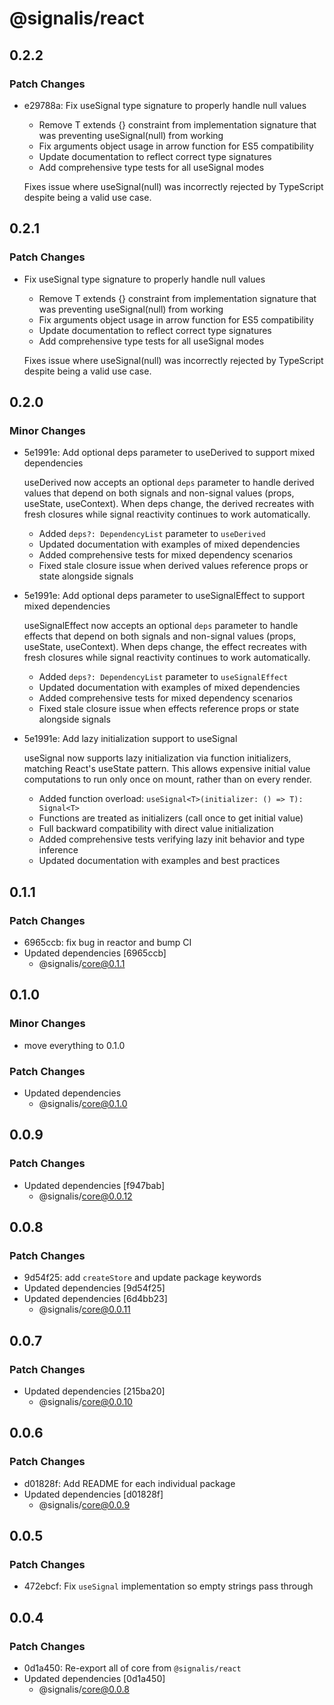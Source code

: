 # @signalis/react

## 0.2.2

### Patch Changes

- e29788a: Fix useSignal type signature to properly handle null values
  - Remove T extends {} constraint from implementation signature that was preventing useSignal(null) from working
  - Fix arguments object usage in arrow function for ES5 compatibility
  - Update documentation to reflect correct type signatures
  - Add comprehensive type tests for all useSignal modes

  Fixes issue where useSignal(null) was incorrectly rejected by TypeScript despite being a valid use case.

## 0.2.1

### Patch Changes

- Fix useSignal type signature to properly handle null values
  - Remove T extends {} constraint from implementation signature that was preventing useSignal(null) from working
  - Fix arguments object usage in arrow function for ES5 compatibility
  - Update documentation to reflect correct type signatures
  - Add comprehensive type tests for all useSignal modes

  Fixes issue where useSignal(null) was incorrectly rejected by TypeScript despite being a valid use case.

## 0.2.0

### Minor Changes

- 5e1991e: Add optional deps parameter to useDerived to support mixed dependencies

  useDerived now accepts an optional `deps` parameter to handle derived values that depend on both signals and non-signal values (props, useState, useContext). When deps change, the derived recreates with fresh closures while signal reactivity continues to work automatically.
  - Added `deps?: DependencyList` parameter to `useDerived`
  - Updated documentation with examples of mixed dependencies
  - Added comprehensive tests for mixed dependency scenarios
  - Fixed stale closure issue when derived values reference props or state alongside signals

- 5e1991e: Add optional deps parameter to useSignalEffect to support mixed dependencies

  useSignalEffect now accepts an optional `deps` parameter to handle effects that depend on both signals and non-signal values (props, useState, useContext). When deps change, the effect recreates with fresh closures while signal reactivity continues to work automatically.
  - Added `deps?: DependencyList` parameter to `useSignalEffect`
  - Updated documentation with examples of mixed dependencies
  - Added comprehensive tests for mixed dependency scenarios
  - Fixed stale closure issue when effects reference props or state alongside signals

- 5e1991e: Add lazy initialization support to useSignal

  useSignal now supports lazy initialization via function initializers, matching React's useState pattern. This allows expensive initial value computations to run only once on mount, rather than on every render.
  - Added function overload: `useSignal<T>(initializer: () => T): Signal<T>`
  - Functions are treated as initializers (call once to get initial value)
  - Full backward compatibility with direct value initialization
  - Added comprehensive tests verifying lazy init behavior and type inference
  - Updated documentation with examples and best practices

## 0.1.1

### Patch Changes

- 6965ccb: fix bug in reactor and bump CI
- Updated dependencies [6965ccb]
  - @signalis/core@0.1.1

## 0.1.0

### Minor Changes

- move everything to 0.1.0

### Patch Changes

- Updated dependencies
  - @signalis/core@0.1.0

## 0.0.9

### Patch Changes

- Updated dependencies [f947bab]
  - @signalis/core@0.0.12

## 0.0.8

### Patch Changes

- 9d54f25: add `createStore` and update package keywords
- Updated dependencies [9d54f25]
- Updated dependencies [6d4bb23]
  - @signalis/core@0.0.11

## 0.0.7

### Patch Changes

- Updated dependencies [215ba20]
  - @signalis/core@0.0.10

## 0.0.6

### Patch Changes

- d01828f: Add README for each individual package
- Updated dependencies [d01828f]
  - @signalis/core@0.0.9

## 0.0.5

### Patch Changes

- 472ebcf: Fix `useSignal` implementation so empty strings pass through

## 0.0.4

### Patch Changes

- 0d1a450: Re-export all of core from `@signalis/react`
- Updated dependencies [0d1a450]
  - @signalis/core@0.0.8
